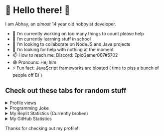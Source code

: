 # 🎇 Hello there! 🎇

I am Abhay, an *almost* 14 year old hobbyist developer.

- 🔭 I’m currently working on too many things to count please help
- 🌱 I’m currently learning stuff in school
- 👯 I’m looking to collaborate on NodeJS and Java projects
- 🤔 I’m looking for help with nothing at the moment
- 📫 How to reach me: Discord: EpicGamer007#5702
- 😄 Pronouns: He, him
- ⚡ Fun fact: JavaScript frameworks are bloated ( time to piss a bunch of people off B) )

## Check out these tabs for random stuff

<details>
	<summary>
		Profile views
	</summary>
	<a href="https://komarev.com/ghpvc">
		<img src="https://komarev.com/ghpvc/?username=EpicGamer007" alt="Abhay's profile views"/>
	</a>
</details>

<details>
	<summary>
		Programming Joke
	</summary>
	<a href="https://readme-jokes.vercel.app/">
		<img src="https://readme-jokes.vercel.app/api" alt="A random joke"/>
	</a>
</details>
	
<details>
	<summary>
		My Replit Statistics (Currently broken)
	</summary>	
	<a href="https://replstatswidget.19wintersp.repl.co/__repl">
		<img src="https://replstatswidget.19wintersp.repl.co/?name=EpicGamer007&type=minimal-tiles&theme=dark&foreground=#f8f8ff&border=#f8f8ff.png" alt="Abhay's replit information"/>
	</a>
	<a href="https://replstatswidget.19wintersp.repl.co/__repl">
		<img src="https://replstatswidget.19wintersp.repl.co/?name=EpicGamer007&type=languages&theme=dark&foreground=#f8f8ff&border=#f8f8ff.png" alt="Abhay's Top languages on replit"/>
	</a>
</details>

<details>
	<summary>
		My GitHub Statistics
	</summary>
	<a href="https://github-readme-stats.vercel.app">
		<img src="https://github-readme-stats.vercel.app/api?username=EpicGamer007&theme=dark" alt="Abhay's GitHub stats"/>
	</a>
	<a href="https://github-readme-stats.vercel.app">
		<img src="https://github-readme-stats.vercel.app/api/top-langs/?username=EpicGamer007&theme=dark" alt="Abhay's Top Languages"/>
	</a>
	<a href="https://github.com/ryo-ma/github-profile-trophy">
		<img src="https://github-profile-trophy.vercel.app/?username=EpicGamer007&theme=dracula" alt="Abhay's Github Trophies"/>	
	</a>
</details>

Thanks for checking out my profile!
